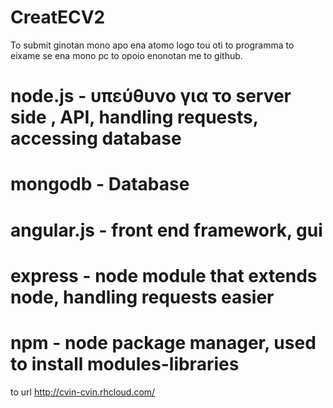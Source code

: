 CreatECV2
========
To submit ginotan mono apo ena atomo logo tou oti to programma to eixame se ena mono pc to opoio enonotan me to github.

node.js - υπεύθυνο για το server side , API, handling requests, accessing database
========
mongodb - Database 
========
angular.js - front end framework, gui
=========
express - node module that extends node, handling requests easier
===========
npm - node package manager, used to install modules-libraries 
=========
to url http://cvin-cvin.rhcloud.com/ 
